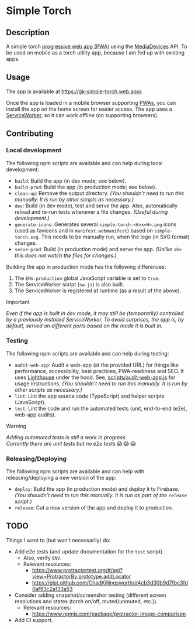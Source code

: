 # Simple Torch


## Description

A simple torch [progressive web app (PWA)][mdn-pwa] using the [MediaDevices][mdn-media-devices] API.
To be used on mobile as a torch utility app, because I am fed up with existing apps.


## Usage

The app is available at https://gk-simple-torch.web.app/.

Once the app is loaded in a mobile browser supporting [PWAs][mdn-pwa], you can install the app on the home screen for
easier access. The app uses a [ServiceWorker][mdn-sw], so it can work offline (on supporting browsers).


## Contributing


### Local development

The following npm scripts are available and can help during local development:

- `build`: Build the app (in dev mode; see below).
- `build-prod`: Build the app (in production mode; see below).
- `clean-up`: Remove the output directory.
  _(You shouldn't need to run this manually. It is run by other scripts as necessary.)_
- `dev`: Build (in dev mode), test and serve the app. Also, automatically reload and re-run tests whenever a file
  changes.
  _(Useful during development.)_
- `generate-icons`: Generates several `simple-torch-<W>x<H>.png` icons (used as favicons and in `manifest.webmanifest`)
  based on `simple-torch.svg`. This needs to be manually run, when the logo (in SVG format) changes.
- `serve-prod`: Build (in production mode) and serve the app.
  _(Unlike `dev` this does not watch the files for changes.)_

Building the app in production mode has the following differences:
1. The `ENV.production` global JavaScript variable is set to `true`.
2. The ServiceWorker script (`sw.js`) is also built.
3. The ServiceWorker is registered at runtime (as a result of the above).

> [!IMPORTANT]
> _Even if the app is built in dev mode, it may still be (temporarily) controlled by a previously installed
> ServiceWorker. To avoid surprises, the app is, by default, served on different ports based on the mode it is built
> in._

### Testing

The following npm scripts are available and can help during testing:

- `audit-web-app`: Audit a web-app (at the provided URL) for things like performance, accessibility, best practices,
  PWA-readiness and SEO. It uses [Lighthouse][lighthouse] under the hood. See,
  [scripts/audit-web-app.js][audit-web-app] for usage instructions.
  _(You shouldn't need to run this manually. It is run by other scripts as necessary.)_
- `lint`: Lint the app source code (TypeScript) and helper scripts (JavaScript).
- `test`: Lint the code and run the automated tests (unit, end-to-end (e2e), web-app audits).

> [!WARNING]
> _Adding automated tests is still a work in progress._<br />
> _Currently there are unit tests but no e2e tests_ :scream: :scream: :scream:

### Releasing/Deploying

The following npm scripts are available and can help with releasing/deploying a new version of the app:

- `deploy`: Build the app (in production mode) and deploy it to Firebase.
  _(You shouldn't need to run this manually. It is run as part of the `release` script.)_
- `release`: Cut a new version of the app and deploy it to production.


## TODO

Things I want to (but won't necessarily) do:

- Add e2e tests (and update documentation for the `test` script).
  - Also, verify `ENV`.
  - Relevant resources:
    - https://www.protractortest.org/#/api?view=ProtractorBy.prototype.addLocator
    - https://gist.github.com/ChadKillingsworth/d4cb3d30b9d7fbc3fd0af93c2a133a53
- Consider adding snapshot/screenshot testing (different screen resolutions and states (torch on/off, muted/unmuted, etc.)).
  - Relevant resources:
    - https://www.npmjs.com/package/protractor-image-comparison
- Add CI support.


[audit-web-app]: scripts/audit-web-app.js
[mdn-media-devices]: https://developer.mozilla.org/en-US/docs/Web/API/MediaDevices
[mdn-pwa]: https://developer.mozilla.org/en-US/docs/Web/Progressive_web_apps
[mdn-sw]: https://developer.mozilla.org/en-US/docs/Web/API/Service_Worker_API
[lighthouse]: https://developers.google.com/web/tools/lighthouse
